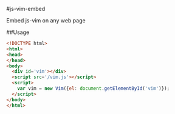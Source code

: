 #js-vim-embed

Embed js-vim on any web page

##Usage

```html
<!DOCTYPE html>
<html>
<head>
</head>
<body>
  <div id='vim'></div>
  <script src='/vim.js'></script>
  <script>
    var vim = new Vim({el: document.getElementById('vim')});
  </script>
</body>
</html>
```

